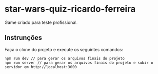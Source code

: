 # star-wars-quiz-ricardo-ferreira

Game criado para teste profissional.

## Instrunções

Faça o clone do projeto e execute os seguintes comandos:

```
npm run dev // para gerar os arquivos finais do projeto
npm run server // para gerar os arquivos finais do projeto e subir o servidor em http://localhost:3000

```